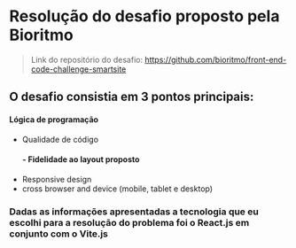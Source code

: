 # Resolução do desafio proposto pela Bioritmo
> Link do repositório do desafio: https://github.com/bioritmo/front-end-code-challenge-smartsite

## O desafio consistia em 3 pontos principais:
  #### Lógica de programação
- Qualidade de código
  #### - Fidelidade ao layout proposto
- Responsive design
- cross browser and device (mobile, tablet e desktop)


### Dadas as informações apresentadas a tecnologia que eu escolhi para a resolução do problema foi o React.js em conjunto com o Vite.js
